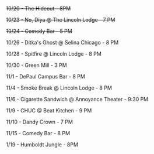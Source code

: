 ~~10/20 - The Hideout - 8PM~~

~~10/23 - No, Diya @ The Lincoln Lodge - 7 PM~~

~~10/24 - Comedy Bar - 5 PM~~

10/26 - Ditka's Ghost @ Selina Chicago - 8 PM

10/28 - Spitfire @ Lincoln Lodge - 8 PM

10/30 - Green Mill - 3 PM

11/1 - DePaul Campus Bar - 8 PM

11/4 - Smoke Break @ Lincoln Lodge - 8 PM

11/6 - Cigarette Sandwich @ Annoyance Theater - 9:30 PM

11/9 - CHUC @ Beat Kitchen - 9 PM

11/10 - Dandy Crown - 7 PM 

11/15 - Comedy Bar - 8 PM

1/19 - Humboldt Jungle - 8PM
